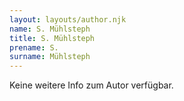 ```yaml
---
layout: layouts/author.njk
name: S. Mühlsteph
title: S. Mühlsteph
prename: S.
surname: Mühlsteph
---
```

Keine weitere Info zum Autor verfügbar.
